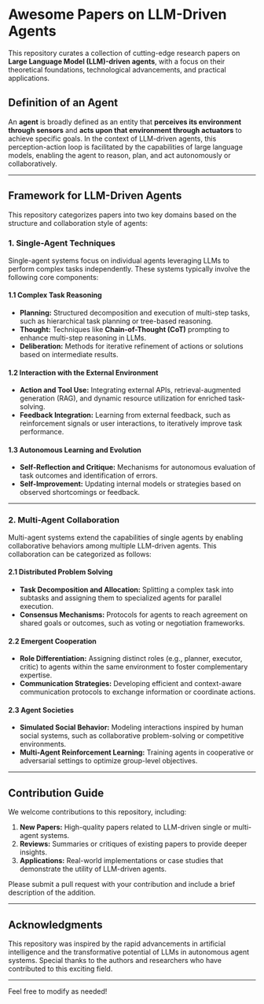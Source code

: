 # Awesome Papers on LLM-Driven Agents

This repository curates a collection of cutting-edge research papers on **Large Language Model (LLM)-driven agents**, with a focus on their theoretical foundations, technological advancements, and practical applications. 

## Definition of an Agent

An **agent** is broadly defined as an entity that **perceives its environment through sensors** and **acts upon that environment through actuators** to achieve specific goals. In the context of LLM-driven agents, this perception-action loop is facilitated by the capabilities of large language models, enabling the agent to reason, plan, and act autonomously or collaboratively.

---

## Framework for LLM-Driven Agents

This repository categorizes papers into two key domains based on the structure and collaboration style of agents:

### 1. **Single-Agent Techniques**
Single-agent systems focus on individual agents leveraging LLMs to perform complex tasks independently. These systems typically involve the following core components:

#### 1.1 Complex Task Reasoning
- **Planning:** Structured decomposition and execution of multi-step tasks, such as hierarchical task planning or tree-based reasoning.
- **Thought:** Techniques like **Chain-of-Thought (CoT)** prompting to enhance multi-step reasoning in LLMs.
- **Deliberation:** Methods for iterative refinement of actions or solutions based on intermediate results.

#### 1.2 Interaction with the External Environment
- **Action and Tool Use:** Integrating external APIs, retrieval-augmented generation (RAG), and dynamic resource utilization for enriched task-solving.
- **Feedback Integration:** Learning from external feedback, such as reinforcement signals or user interactions, to iteratively improve task performance.

#### 1.3 Autonomous Learning and Evolution
- **Self-Reflection and Critique:** Mechanisms for autonomous evaluation of task outcomes and identification of errors.
- **Self-Improvement:** Updating internal models or strategies based on observed shortcomings or feedback.

---

### 2. **Multi-Agent Collaboration**
Multi-agent systems extend the capabilities of single agents by enabling collaborative behaviors among multiple LLM-driven agents. This collaboration can be categorized as follows:

#### 2.1 Distributed Problem Solving
- **Task Decomposition and Allocation:** Splitting a complex task into subtasks and assigning them to specialized agents for parallel execution.
- **Consensus Mechanisms:** Protocols for agents to reach agreement on shared goals or outcomes, such as voting or negotiation frameworks.

#### 2.2 Emergent Cooperation
- **Role Differentiation:** Assigning distinct roles (e.g., planner, executor, critic) to agents within the same environment to foster complementary expertise.
- **Communication Strategies:** Developing efficient and context-aware communication protocols to exchange information or coordinate actions.

#### 2.3 Agent Societies
- **Simulated Social Behavior:** Modeling interactions inspired by human social systems, such as collaborative problem-solving or competitive environments.
- **Multi-Agent Reinforcement Learning:** Training agents in cooperative or adversarial settings to optimize group-level objectives.

---

## Contribution Guide

We welcome contributions to this repository, including:
1. **New Papers:** High-quality papers related to LLM-driven single or multi-agent systems.
2. **Reviews:** Summaries or critiques of existing papers to provide deeper insights.
3. **Applications:** Real-world implementations or case studies that demonstrate the utility of LLM-driven agents.

Please submit a pull request with your contribution and include a brief description of the addition.

---

## Acknowledgments

This repository was inspired by the rapid advancements in artificial intelligence and the transformative potential of LLMs in autonomous agent systems. Special thanks to the authors and researchers who have contributed to this exciting field.

--- 

Feel free to modify as needed!

